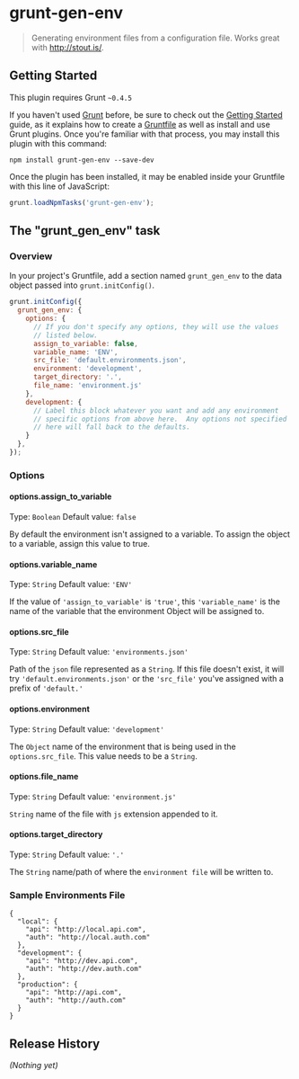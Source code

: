 # grunt-gen-env

> Generating environment files from a configuration file.  Works great with http://stout.is/.

## Getting Started
This plugin requires Grunt `~0.4.5`

If you haven't used [Grunt](http://gruntjs.com/) before, be sure to check out the [Getting Started](http://gruntjs.com/getting-started) guide, as it explains how to create a [Gruntfile](http://gruntjs.com/sample-gruntfile) as well as install and use Grunt plugins. Once you're familiar with that process, you may install this plugin with this command:

```shell
npm install grunt-gen-env --save-dev
```

Once the plugin has been installed, it may be enabled inside your Gruntfile with this line of JavaScript:

```js
grunt.loadNpmTasks('grunt-gen-env');
```

## The "grunt_gen_env" task

### Overview
In your project's Gruntfile, add a section named `grunt_gen_env` to the data object passed into `grunt.initConfig()`.

```js
grunt.initConfig({
  grunt_gen_env: {
    options: {
      // If you don't specify any options, they will use the values
      // listed below.
      assign_to_variable: false,
      variable_name: 'ENV',
      src_file: 'default.environments.json',
      environment: 'development',
      target_directory: '.',
      file_name: 'environment.js'
    },
    development: {
      // Label this block whatever you want and add any environment
      // specific options from above here.  Any options not specified
      // here will fall back to the defaults.
    }
  },
});
```

### Options

#### options.assign_to_variable
Type: `Boolean`
Default value: `false`

By default the environment isn't assigned to a variable. To assign the object to a variable, assign this value to true.

#### options.variable_name
Type: `String`
Default value: `'ENV'`

If the value of `'assign_to_variable'` is `'true'`, this `'variable_name'` is the name of the variable that the environment Object will be assigned to.

#### options.src_file
Type: `String`
Default value: `'environments.json'`

Path of the `json` file represented as a `String`. If this file doesn't exist, it will try `'default.environments.json'` or the `'src_file'` you've assigned with a prefix of `'default.'`

#### options.environment
Type: `String`
Default value: `'development'`

The `Object` name of the environment that is being used in the `options.src_file`.  This value needs to be a `String`.

#### options.file_name
Type: `String`
Default value: `'environment.js'`

`String` name of the file with `js` extension appended to it.

#### options.target_directory
Type: `String`
Default value: `'.'`

The `String` name/path of where the `environment file` will be written to.


### Sample Environments File

```
{
  "local": {
    "api": "http://local.api.com",
    "auth": "http://local.auth.com"
  },
  "development": {
    "api": "http://dev.api.com",
    "auth": "http://dev.auth.com"
  },
  "production": {
    "api": "http://api.com",
    "auth": "http://auth.com"
  }
}
```

## Release History
_(Nothing yet)_
